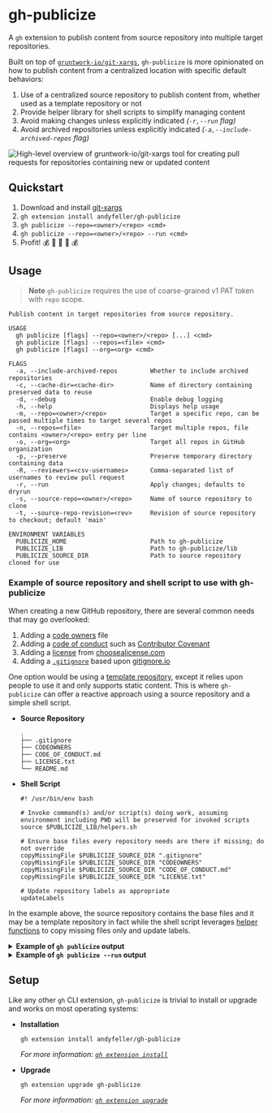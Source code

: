 # gh-publicize

A `gh` extension to publish content from source repository into multiple target repositories.

Built on top of [`gruntwork-io/git-xargs`](https://github.com/gruntwork-io/git-xargs/), `gh-publicize` is more
opinionated on how to publish content from a centralized location with specific default behaviors:

1. Use of a centralized source repository to publish content from, whether used
   as a template repository or not
1. Provide helper library for shell scripts to simplify managing content
1. Avoid making changes unless explicitly indicated _(`-r,--run` flag)_
1. Avoid archived repositories unless explicitly indicated _(`-a,--include-archived-repos` flag)_

![High-level overview of gruntwork-io/git-xargs tool for creating pull requests for repositories containing new or updated content](https://github.com/gruntwork-io/git-xargs/raw/master/docs/git-xargs-banner.png)

## Quickstart

1. Download and install [git-xargs](https://github.com/gruntwork-io/git-xargs/)
1. `gh extension install andyfeller/gh-publicize`
1. `gh publicize --repo=<owner>/<repo> <cmd>`
1. `gh publicize --repo=<owner>/<repo> --run <cmd>`
1. Profit! :moneybag: :money_with_wings: :money_mouth_face: :money_with_wings: :moneybag:

## Usage

> **Note**
> `gh-publicize` requires the use of coarse-grained v1 PAT token with `repo` scope.

```shell
Publish content in target repositories from source repository.

USAGE
  gh publicize [flags] --repo=<owner>/<repo> [...] <cmd>
  gh publicize [flags] --repos=<file> <cmd>
  gh publicize [flags] --org=<org> <cmd>

FLAGS
  -a, --include-archived-repos         Whether to include archived repositories
  -c, --cache-dir=<cache-dir>          Name of directory containing preserved data to reuse
  -d, --debug                          Enable debug logging
  -h, --help                           Displays help usage
  -m, --repo=<owner>/<repo>            Target a specific repo, can be passed multiple times to target several repos
  -n, --repos=<file>                   Target multiple repos, file contains <owner>/<repo> entry per line
  -o, --org=<org>                      Target all repos in GitHub organization
  -p, --preserve                       Preserve temporary directory containing data
  -R, --reviewers=<csv-usernames>      Comma-separated list of usernames to review pull request
  -r, --run                            Apply changes; defaults to dryrun
  -s, --source-repo=<owner>/<repo>     Name of source repository to clone
  -t, --source-repo-revision=<rev>     Revision of source repository to checkout; default 'main'

ENVIRONMENT VARIABLES
  PUBLICIZE_HOME                       Path to gh-publicize
  PUBLICIZE_LIB                        Path to gh-publicize/lib
  PUBLICIZE_SOURCE_DIR                 Path to source repository cloned for use
```

### Example of source repository and shell script to use with gh-publicize

When creating a new GitHub repository, there are several common needs that may go overlooked:

1. Adding a [code owners][github-codeowners] file
1. Adding a [code of conduct][github-code of conduct] such as [Contributor Covenant][contributor covenant]
1. Adding a [license][github-license] from [choosealicense.com][choosealicense]
1. Adding a [`.gitignore`][github-gitignore] based upon [gitignore.io][gitignore.io]

One option would be using a [template repository][github-template repository],
except it relies upon people to use it and only supports static content.  This
is where `gh-publicize` can offer a reactive approach using a source repository
and a simple shell script.

- **Source Repository**

  ```shell
  .
  ├── .gitignore
  ├── CODEOWNERS
  ├── CODE_OF_CONDUCT.md
  ├── LICENSE.txt
  └── README.md
  ```

- **Shell Script**

  ```shell
  #! /usr/bin/env bash
  
  # Invoke command(s) and/or script(s) doing work, assuming environment including PWD will be preserved for invoked scripts
  source $PUBLICIZE_LIB/helpers.sh
  
  # Ensure base files every repository needs are there if missing; do not override
  copyMissingFile $PUBLICIZE_SOURCE_DIR ".gitignore"
  copyMissingFile $PUBLICIZE_SOURCE_DIR "CODEOWNERS"
  copyMissingFile $PUBLICIZE_SOURCE_DIR "CODE_OF_CONDUCT.md"
  copyMissingFile $PUBLICIZE_SOURCE_DIR "LICENSE.txt"
  
  # Update repository labels as appropriate
  updateLabels
  ```

In the example above, the source repository contains the base files and it may
be a template repository in fact while the shell script leverages 
[helper functions](lib/helpers.sh) to copy missing files only and update labels.

<details>
  <summary>
    <b>Example of <code>gh publicize</code> output</b>
  </summary>
  <p>
    Running the shell script in dryrun mode:

    ```shell
    $ gh publicize --source-repo=andyfeller/template \
                  --repo=tinyfists/test-1 \
                  --repo=tinyfists/test-2 \
                  /Users/andyfeller/Documents/workspace/andyfeller/template/bin/00-base.sh 
    ```

    resulting in:

    ```shell
    Created temporary directory for caching data:  /var/folders/xb/svzskj1x77x3qsmwx1d84nqc0000gn/T/gh-publicizeXXX.1Po09C0v
    Cloning andyfeller/template, checking out main
    Cloning into '/var/folders/xb/svzskj1x77x3qsmwx1d84nqc0000gn/T/gh-publicizeXXX.1Po09C0v/_source-repo'...
    remote: Enumerating objects: 17, done.
    remote: Counting objects: 100% (17/17), done.
    remote: Compressing objects: 100% (12/12), done.
    Receiving objects: 100% (17/17), 5.64 KiB | 5.64 MiB/s, done.
    Resolving deltas: 100% (3/3), done.
    remote: Total 17 (delta 3), reused 13 (delta 2), pack-reused 0
    Already on 'main'
    Your branch is up to date with 'origin/main'.
    Executing git-xargs command
    [git-xargs] INFO[2023-07-29T01:37:48-04:00] git-xargs running...                         
    [git-xargs] INFO[2023-07-29T01:37:48-04:00] Dry run setting enabled. No local branches will be pushed and no PRs will be opened in Github 
    Processing repos [2/2] ███████████████████████████████████████████████ 100% | 2s

    Git-xargs run summary @ 2023-07-29 05:37:50.471082 +0000 UTC

    • Runtime in seconds: 2
    • Command supplied: [/Users/andyfeller/Documents/workspace/andyfeller/template/bin/00-base.sh]
    • Repo selection method: repo-flag


    All repos that were targeted for processing after filtering missing / malformed repos

    ┌─────────────────────────────────────────────────┐
    | Repo name | Repo URL                            |
    | test-1    | https://github.com/tinyfists/test-1 |
    | ----------------------------------------------- |
    | test-2    | https://github.com/tinyfists/test-2 |
    └─────────────────────────────────────────────────┘

    Repos that were successfully cloned to the local filesystem

    ┌─────────────────────────────────────────────────┐
    | Repo name | Repo URL                            |
    | test-2    | https://github.com/tinyfists/test-2 |
    | ----------------------------------------------- |
    | test-1    | https://github.com/tinyfists/test-1 |
    └─────────────────────────────────────────────────┘

    Repos that showed file changes to their working directory following command execution

    ┌─────────────────────────────────────────────────┐
    | Repo name | Repo URL                            |
    | test-2    | https://github.com/tinyfists/test-2 |
    | ----------------------------------------------- |
    | test-1    | https://github.com/tinyfists/test-1 |
    └─────────────────────────────────────────────────┘

    Repos whose local branch was not pushed because the --dry-run flag was set

    ┌─────────────────────────────────────────────────┐
    | Repo name | Repo URL                            |
    | test-2    | https://github.com/tinyfists/test-2 |
    | ----------------------------------------------- |
    | test-1    | https://github.com/tinyfists/test-1 |
    └─────────────────────────────────────────────────┘

    Repos whose specified branches did not exist on the remote, and so were first created locally

    ┌─────────────────────────────────────────────────┐
    | Repo name | Repo URL                            |
    | test-2    | https://github.com/tinyfists/test-2 |
    | ----------------------------------------------- |
    | test-1    | https://github.com/tinyfists/test-1 |
    └─────────────────────────────────────────────────┘
    ```
  </p>
</details>

<details>
  <summary>
    <b>Example of <code>gh publicize --run</code> output</b>
  </summary>
  <p>
    Running the shell script in run mode:

    ```shell
    $ ./gh publicize --run \
                    --source-repo=andyfeller/template \
                    --repo=tinyfists/test-1 \
                    --repo=tinyfists/test-2 \
                    /Users/andyfeller/Documents/workspace/andyfeller/template/bin/00-base.sh
    ```

    resulting in:

    ```shell
    Created temporary directory for caching data:  /var/folders/xb/svzskj1x77x3qsmwx1d84nqc0000gn/T/gh-publicizeXXX.Uspv6dG3
    Cloning andyfeller/template, checking out main
    Cloning into '/var/folders/xb/svzskj1x77x3qsmwx1d84nqc0000gn/T/gh-publicizeXXX.Uspv6dG3/_source-repo'...
    remote: Enumerating objects: 17, done.
    remote: Counting objects: 100% (17/17), done.
    remote: Compressing objects: 100% (12/12), done.
    remote: Total 17 (delta 3), reused 13 (delta 2), pack-reused 0
    Receiving objects: 100% (17/17), 5.64 KiB | 2.82 MiB/s, done.
    Resolving deltas: 100% (3/3), done.
    Already on 'main'
    Your branch is up to date with 'origin/main'.
    Executing git-xargs command
    [git-xargs] INFO[2023-07-29T01:38:07-04:00] git-xargs running...                         
    Processing repos [2/2] ███████████████████████████████████████████████ 100% | 4s

    Git-xargs run summary @ 2023-07-29 05:38:11.716495 +0000 UTC

    • Runtime in seconds: 4
    • Command supplied: [/Users/andyfeller/Documents/workspace/andyfeller/template/bin/00-base.sh]
    • Repo selection method: repo-flag


    All repos that were targeted for processing after filtering missing / malformed repos

    ┌─────────────────────────────────────────────────┐
    | Repo name | Repo URL                            |
    | test-1    | https://github.com/tinyfists/test-1 |
    | ----------------------------------------------- |
    | test-2    | https://github.com/tinyfists/test-2 |
    └─────────────────────────────────────────────────┘

    Repos that were successfully cloned to the local filesystem

    ┌─────────────────────────────────────────────────┐
    | Repo name | Repo URL                            |
    | test-2    | https://github.com/tinyfists/test-2 |
    | ----------------------------------------------- |
    | test-1    | https://github.com/tinyfists/test-1 |
    └─────────────────────────────────────────────────┘

    Repos that showed file changes to their working directory following command execution

    ┌─────────────────────────────────────────────────┐
    | Repo name | Repo URL                            |
    | test-2    | https://github.com/tinyfists/test-2 |
    | ----------------------------------------------- |
    | test-1    | https://github.com/tinyfists/test-1 |
    └─────────────────────────────────────────────────┘

    Repos whose specified branches did not exist on the remote, and so were first created locally

    ┌─────────────────────────────────────────────────┐
    | Repo name | Repo URL                            |
    | test-2    | https://github.com/tinyfists/test-2 |
    | ----------------------------------------------- |
    | test-1    | https://github.com/tinyfists/test-1 |
    └─────────────────────────────────────────────────┘

    Pull requests opened

    ┌────────────────────────────────────────────────────────┐
    | Repo name | Pull request URL                           |
    | test-2    | https://github.com/tinyfists/test-2/pull/1 |
    | ------------------------------------------------------ |
    | test-1    | https://github.com/tinyfists/test-1/pull/1 |
    └────────────────────────────────────────────────────────┘
    ```
  </p>
</details>

## Setup

Like any other `gh` CLI extension, `gh-publicize` is trivial to install or upgrade and works on most operating systems:

- **Installation**

  ```shell
  gh extension install andyfeller/gh-publicize
  ```
  
  _For more information: [`gh extension install`](https://cli.github.com/manual/gh_extension_install)_

- **Upgrade**

  ```shell
  gh extension upgrade gh-publicize
  ```

  _For more information: [`gh extension upgrade`](https://cli.github.com/manual/gh_extension_upgrade)_

[github-codeowners]: https://docs.github.com/en/github/creating-cloning-and-archiving-repositories/about-code-owners
[github-code of conduct]: https://docs.github.com/en/communities/setting-up-your-project-for-healthy-contributions/adding-a-code-of-conduct-to-your-project
[github-gitignore]: https://docs.github.com/en/get-started/getting-started-with-git/ignoring-files
[gitignore.io]: https://gitignore.io
[github-license]: https://docs.github.com/en/communities/setting-up-your-project-for-healthy-contributions/adding-a-license-to-a-repository
[github-template repository]: https://docs.github.com/en/repositories/creating-and-managing-repositories/creating-a-template-repository
[contributor covenant]: https://www.contributor-covenant.org/
[choosealicense]: https://choosealicense.com/